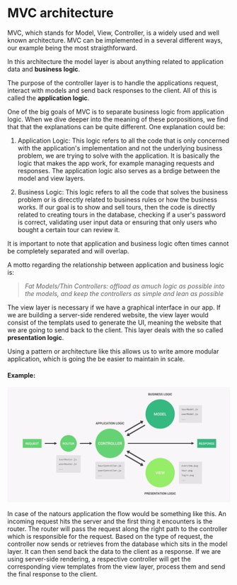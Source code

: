 # MVC architecture

MVC, which stands for Model, View, Controller, is a widely used and well known architecture. MVC can be implemented in a several different ways, our example being the most straigthforward.

In this architecture the model layer is about anything related to application data and **business logic**.

The purpose of the controller layer is to handle the applications request, interact with models and send back responses to the client. All of this is called the **application logic**.

One of the big goals of MVC is to separate business logic from application logic. When we dive deeper into the meaning of these porpositions, we find that that the explanations can be quite different. One explanation could be:

1. Application Logic: This logic refers to all the code that is only concerned with the application's implementation and not the underlying business problem, we are trying to solve with the application. It is basically the logic that makes the app work, for example managing requests and responses. The application logic also serves as a brdige between the model and view layers.

2. Business Logic: This logic refers to all the code that solves the business problem or is direcctly related to business rules or how the business works. If our goal is to show and sell tours, then the code is directly related to creating tours in the database, checking if a user's password is correct, validating user input data or ensuring that only users who bought a certain tour can review it.

It is important to note that application and business logic often times cannot be completely separated and will overlap.

A motto regarding the relationship between application and business logic is:

> _Fat Models/Thin Controllers: offload as amuch logic as possible into the models, and keep the controllers as simple and lean as possible_

The view layer is necessary if we have a graphical interface in our app. If we are building a server-side rendered website, the view layer would consist of the templats used to generate the UI, meaning the website that we are going to send back to the client. This layer deals with the so called **presentation logic**.

Using a pattern or architecture like this allows us to write amore modular application, which is going the be easier to maintain in scale.

#### Example:

![mvc-architecture](../images/MVC_architecture.png)

In case of the natours application the flow would be something like this. An incoming request hits the server and the first thing it encounters is the router. The router will pass the request along the right path to the controller which is responsible for the request. Based on the type of request, the controller now sends or retrieves from the database which sits in the model layer. It can then send back the data to the client as a response. If we are using server-side rendering, a respective controller will get the corresponding view templates from the view layer, process them and send the final response to the client.
